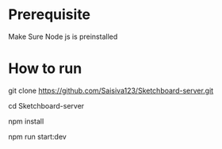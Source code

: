 # Prerequisite

Make Sure Node js is preinstalled

# How to run

git clone https://github.com/Saisiva123/Sketchboard-server.git

cd Sketchboard-server

npm install

npm run start:dev

